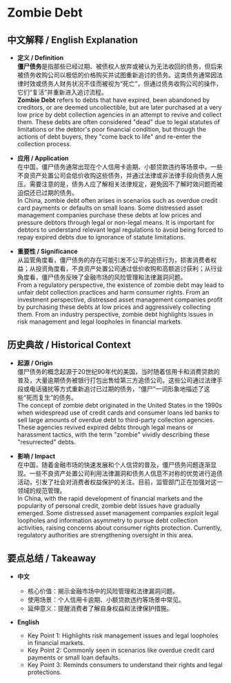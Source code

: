 # Zombie Debt

## 中文解释 / English Explanation

* **定义 / Definition**  
  **僵尸债务**是指那些已经过期、被债权人放弃或被认为无法收回的债务，但后来被债务收购公司以极低的价格购买并试图重新追讨的债务。这类债务通常因法律时效或债务人财务状况不佳而被视为“死亡”，但通过债务收购公司的操作，它们“复活”并重新进入追讨流程。  
  **Zombie Debt** refers to debts that have expired, been abandoned by creditors, or are deemed uncollectible, but are later purchased at a very low price by debt collection agencies in an attempt to revive and collect them. These debts are often considered "dead" due to legal statutes of limitations or the debtor's poor financial condition, but through the actions of debt buyers, they "come back to life" and re-enter the collection process.

* **应用 / Application**  
  在中国，僵尸债务通常出现在个人信用卡逾期、小额贷款违约等场景中。一些不良资产处置公司会低价收购这些债务，并通过法律或非法律手段向债务人施压。需要注意的是，债务人应了解相关法律规定，避免因不了解时效问题而被迫偿还已过期的债务。  
  In China, zombie debt often arises in scenarios such as overdue credit card payments or defaults on small loans. Some distressed asset management companies purchase these debts at low prices and pressure debtors through legal or non-legal means. It is important for debtors to understand relevant legal regulations to avoid being forced to repay expired debts due to ignorance of statute limitations.

* **重要性 / Significance**  
  从监管角度看，僵尸债务的存在可能引发不公平的追债行为，损害消费者权益；从投资角度看，不良资产处置公司通过低价收购和高额追讨获利；从行业角度看，僵尸债务反映了金融市场的风险管理和法律漏洞问题。  
  From a regulatory perspective, the existence of zombie debt may lead to unfair debt collection practices and harm consumer rights. From an investment perspective, distressed asset management companies profit by purchasing these debts at low prices and aggressively collecting them. From an industry perspective, zombie debt highlights issues in risk management and legal loopholes in financial markets.

## 历史典故 / Historical Context

* **起源 / Origin**  
  僵尸债务的概念起源于20世纪90年代的美国，当时随着信用卡和消费贷款的普及，大量逾期债务被银行打包出售给第三方追债公司。这些公司通过法律手段或电话骚扰等方式重新追讨已过期的债务，“僵尸”一词形象地描述了这些“死而复生”的债务。  
  The concept of zombie debt originated in the United States in the 1990s when widespread use of credit cards and consumer loans led banks to sell large amounts of overdue debt to third-party collection agencies. These agencies revived expired debts through legal means or harassment tactics, with the term "zombie" vividly describing these "resurrected" debts.

* **影响 / Impact**  
  在中国，随着金融市场的快速发展和个人信贷的普及，僵尸债务问题逐渐显现。一些不良资产处置公司利用法律漏洞和债务人信息不对称的优势进行追债活动，引发了社会对消费者权益保护的关注。目前，监管部门正在加强对这一领域的规范管理。  
  In China, with the rapid development of financial markets and the popularity of personal credit, zombie debt issues have gradually emerged. Some distressed asset management companies exploit legal loopholes and information asymmetry to pursue debt collection activities, raising concerns about consumer rights protection. Currently, regulatory authorities are strengthening oversight in this area.

## 要点总结 / Takeaway

* **中文**  
  - 核心价值：揭示金融市场中的风险管理和法律漏洞问题。  
  - 使用场景：个人信用卡逾期、小额贷款违约等场景中常见。  
  - 延伸意义：提醒消费者了解自身权益和法律保护措施。

* **English**  
  - Key Point 1: Highlights risk management issues and legal loopholes in financial markets.  
  - Key Point 2: Commonly seen in scenarios like overdue credit card payments or small loan defaults.  
  - Key Point 3: Reminds consumers to understand their rights and legal protections.